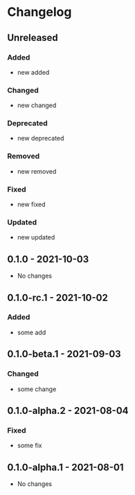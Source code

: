 # Changelog

## Unreleased

### Added
- new added

### Changed
- new changed

### Deprecated
- new deprecated

### Removed
- new removed

### Fixed
- new fixed

### Updated
- new updated


## 0.1.0 - 2021-10-03

- No changes

## 0.1.0-rc.1 - 2021-10-02

### Added
- some add

## 0.1.0-beta.1 - 2021-09-03

### Changed
- some change

## 0.1.0-alpha.2 - 2021-08-04

### Fixed
- some fix

## 0.1.0-alpha.1 - 2021-08-01
- No changes
